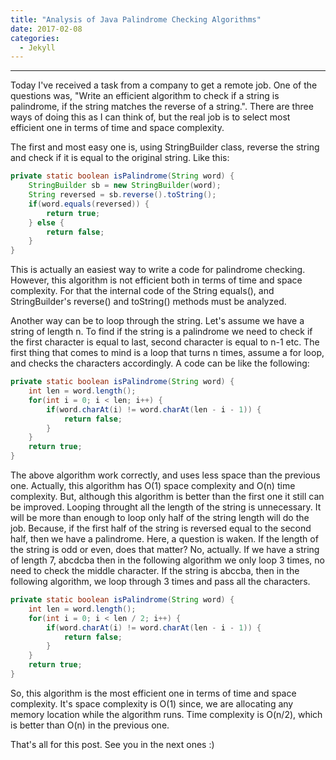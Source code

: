 ```yaml
---
title: "Analysis of Java Palindrome Checking Algorithms"
date: 2017-02-08
categories: 
  - Jekyll
---
```

---

Today I've received a task from a company to get a remote job. One of the questions was, "Write an efficient algorithm to check if
a string is palindrome, if the string matches the reverse of a string.". There are three ways of doing this as I can think of, but
the real job is to select most efficient one in terms of time and space complexity. 

The first and most easy one is, using StringBuilder class, reverse the string and check if it is equal to the original string.
Like this:

```java
private static boolean isPalindrome(String word) {
	StringBuilder sb = new StringBuilder(word);
	String reversed = sb.reverse().toString();
	if(word.equals(reversed)) {
		return true;
	} else {
		return false;
	}    
}
```

This is actually an easiest way to write a code for palindrome checking. However, this algorithm is not efficient both in terms
of time and space complexity. For that the internal code of the String equals(), and StringBuilder's reverse() and toString()
methods must be analyzed. 

Another way can be to loop through the string. Let's assume we have a string of length n. To find if the string is a palindrome
we need to check if the first character is equal to last, second character is equal to n-1 etc. The first thing that comes to 
mind is a loop that turns n times, assume a for loop, and checks the characters accordingly. A code can be like the following:

```java
private static boolean isPalindrome(String word) {
	int len = word.length();	
	for(int i = 0; i < len; i++) {
		if(word.charAt(i) != word.charAt(len - i - 1)) {
			return false;
		}
	}
	return true;
}
```

The above algorithm work correctly, and uses less space than the previous one. Actually, this algorithm has O(1) space 
complexity and O(n) time complexity. But, although this algorithm is better than the first one it still can be improved. 
Looping throught all the length of the string is unnecessary. It will be more than enough to loop only half of the string
length will do the job. Because, if the first half of the string is reversed equal to the second half, then we have a 
palindrome. Here, a question is waken. If the length of the string is odd or even, does that matter? No, actually. 
If we have a string of length 7, abcdcba then in the following algorithm we only loop 3 times, no need to check the middle
character. If the string is abccba, then in the following algorithm, we loop through 3 times and pass all the characters.

```java
private static boolean isPalindrome(String word) {
	int len = word.length();	
	for(int i = 0; i < len / 2; i++) {
		if(word.charAt(i) != word.charAt(len - i - 1)) {
			return false;
		}
	}
	return true;
}
```

So, this algorithm is the most efficient one in terms of time and space complexity. It's space complexity is O(1) since, 
we are allocating any memory location while the algorithm runs. Time complexity is O(n/2), which is better than O(n) in the 
previous one. 

That's all for this post. See you in the next ones :)
